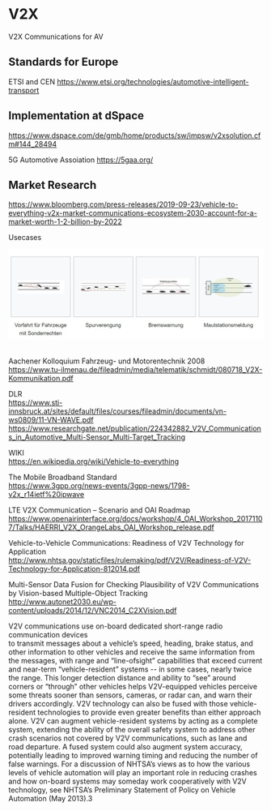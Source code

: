 # V2X
V2X Communications for AV  

## Standards for Europe
ETSI and CEN
https://www.etsi.org/technologies/automotive-intelligent-transport

## Implementation at dSpace
https://www.dspace.com/de/gmb/home/products/sw/impsw/v2xsolution.cfm#144_28494

5G Automotive Assoiation
https://5gaa.org/

## Market Research 
https://www.bloomberg.com/press-releases/2019-09-23/vehicle-to-everything-v2x-market-communications-ecosystem-2030-account-for-a-market-worth-1-2-billion-by-2022


Usecases     

<img src="https://github.com/schoenemeyer/V2X/blob/master/v2x-usecase.JPG" width="580"> <img>

Aachener Kolloquium Fahrzeug- und Motorentechnik 2008    
https://www.tu-ilmenau.de/fileadmin/media/telematik/schmidt/080718_V2X-Kommunikation.pdf

DLR      
https://www.sti-innsbruck.at/sites/default/files/courses/fileadmin/documents/vn-ws0809/11-VN-WAVE.pdf
https://www.researchgate.net/publication/224342882_V2V_Communications_in_Automotive_Multi-Sensor_Multi-Target_Tracking


WIKI     
https://en.wikipedia.org/wiki/Vehicle-to-everything

The Mobile Broadband Standard    
https://www.3gpp.org/news-events/3gpp-news/1798-v2x_r14ietf%20ipwave

LTE V2X Communication – Scenario and OAI Roadmap      
https://www.openairinterface.org/docs/workshop/4_OAI_Workshop_20171107/Talks/HAERRI_V2X_OrangeLabs_OAI_Workshop_release.pdf

Vehicle-to-Vehicle Communications: Readiness of V2V Technology for Application       
http://www.nhtsa.gov/staticfiles/rulemaking/pdf/V2V/Readiness-of-V2V-Technology-for-Application-812014.pdf

Multi-Sensor Data Fusion for Checking Plausibility of V2V Communications by Vision-based Multiple-Object Tracking    
http://www.autonet2030.eu/wp-content/uploads/2014/12/VNC2014_C2XVision.pdf


V2V communications use on-board dedicated short-range radio communication devices    
to transmit messages about a vehicle’s speed, heading, brake status, and other information to
other vehicles and receive the same information from the messages, with range and “line-ofsight” capabilities that exceed current and near-term “vehicle-resident” systems -- in some cases,
nearly twice the range. This longer detection distance and ability to “see” around corners or
“through” other vehicles helps V2V-equipped vehicles perceive some threats sooner than
sensors, cameras, or radar can, and warn their drivers accordingly. V2V technology can also be
fused with those vehicle-resident technologies to provide even greater benefits than either
approach alone. V2V can augment vehicle-resident systems by acting as a complete system,
extending the ability of the overall safety system to address other crash scenarios not covered by
V2V communications, such as lane and road departure. A fused system could also augment
system accuracy, potentially leading to improved warning timing and reducing the number of
false warnings. For a discussion of NHTSA’s views as to how the various levels of vehicle
automation will play an important role in reducing crashes and how on-board systems may
someday work cooperatively with V2V technology, see NHTSA’s Preliminary Statement of
Policy on Vehicle Automation (May 2013).3


